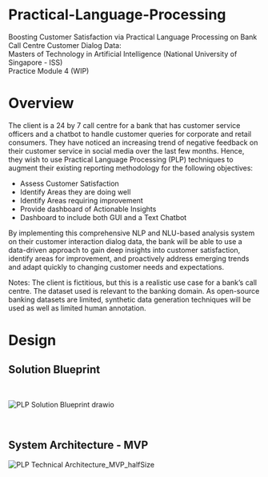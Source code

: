 # Practical-Language-Processing
Boosting Customer Satisfaction via Practical Language Processing on Bank Call Centre Customer Dialog Data:<br> 
Masters of Technology in Artificial Intelligence (National University of Singapore - ISS)<br> 
Practice Module 4 (WIP)<br>

<h1>Overview</h1>

The client is a 24 by 7 call centre for a bank that has customer service officers and a chatbot to handle customer queries for corporate and retail consumers. They have noticed an increasing trend of negative feedback on their customer service in social media over the last few months. Hence, they wish to use Practical Language Processing (PLP) techniques to augment their existing reporting methodology for the following objectives:
-	Assess Customer Satisfaction
-	Identify Areas they are doing well
-	Identify Areas requiring improvement
-	Provide dashboard of Actionable Insights
-	Dashboard to include both GUI and a Text Chatbot

By implementing this comprehensive NLP and NLU-based analysis system on their customer interaction dialog data, the bank will be able to use a data-driven approach to gain deep insights into customer satisfaction, identify areas for improvement, and proactively address emerging trends and adapt quickly to changing customer needs and expectations.

Notes: The client is fictitious, but this is a realistic use case for a bank’s call centre. The dataset used is relevant to the banking domain. As open-source banking datasets are limited, synthetic data generation techniques will be used as well as limited human annotation.

<h1>Design</h1>
<h2>Solution Blueprint</h2>
<br>



![PLP Solution Blueprint drawio](https://github.com/user-attachments/assets/003763ec-ec8c-4d84-9606-ae978f59a4b0)





<br>
<h2>System Architecture - MVP</h2>

![PLP Technical Architecture_MVP_halfSize](https://github.com/user-attachments/assets/4ad80282-05ed-4aec-a115-cbad88b3ee41)





<br>

